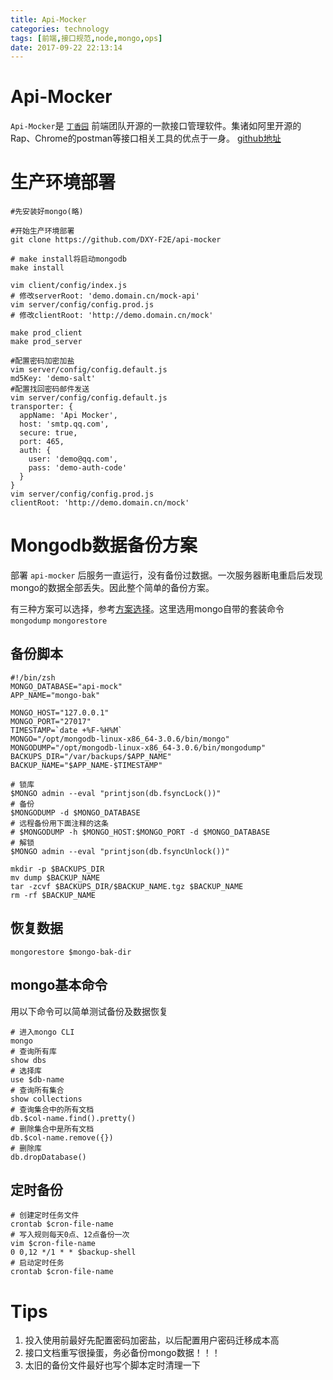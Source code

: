 ```yaml
---
title: Api-Mocker
categories: technology
tags: [前端,接口规范,node,mongo,ops]
date: 2017-09-22 22:13:14
---
```


# Api-Mocker

`Api-Mocker`是 [`丁香园`](http://www.dxy.cn/) 前端团队开源的一款接口管理软件。集诸如阿里开源的Rap、Chrome的postman等接口相关工具的优点于一身。 [github地址](https://github.com/DXY-F2E/api-mocker)

# 生产环境部署

```shell
#先安装好mongo(略)

#开始生产环境部署
git clone https://github.com/DXY-F2E/api-mocker

# make install将启动mongodb
make install

vim client/config/index.js
# 修改serverRoot: 'demo.domain.cn/mock-api'
vim server/config/config.prod.js
# 修改clientRoot: 'http://demo.domain.cn/mock'

make prod_client
make prod_server

#配置密码加密加盐
vim server/config/config.default.js
md5Key: 'demo-salt'
#配置找回密码邮件发送
vim server/config/config.default.js
transporter: {
  appName: 'Api Mocker',
  host: 'smtp.qq.com',
  secure: true,
  port: 465,
  auth: {
    user: 'demo@qq.com',
    pass: 'demo-auth-code'
  }
}
vim server/config/config.prod.js
clientRoot: 'http://demo.domain.cn/mock'
```

# Mongodb数据备份方案

部署 `api-mocker` 后服务一直运行，没有备份过数据。一次服务器断电重启后发现mongo的数据全部丢失。因此整个简单的备份方案。

有三种方案可以选择，参考[方案选择](https://www.mongodb.com/blog/post/mongodb-backup-strategies-compared)。这里选用mongo自带的套装命令 `mongodump` `mongorestore`

## 备份脚本

```shell
#!/bin/zsh
MONGO_DATABASE="api-mock"
APP_NAME="mongo-bak"

MONGO_HOST="127.0.0.1"
MONGO_PORT="27017"
TIMESTAMP=`date +%F-%H%M`
MONGO="/opt/mongodb-linux-x86_64-3.0.6/bin/mongo"
MONGODUMP="/opt/mongodb-linux-x86_64-3.0.6/bin/mongodump"
BACKUPS_DIR="/var/backups/$APP_NAME"
BACKUP_NAME="$APP_NAME-$TIMESTAMP"

# 锁库
$MONGO admin --eval "printjson(db.fsyncLock())"
# 备份
$MONGODUMP -d $MONGO_DATABASE
# 远程备份用下面注释的这条
# $MONGODUMP -h $MONGO_HOST:$MONGO_PORT -d $MONGO_DATABASE
# 解锁
$MONGO admin --eval "printjson(db.fsyncUnlock())"

mkdir -p $BACKUPS_DIR
mv dump $BACKUP_NAME
tar -zcvf $BACKUPS_DIR/$BACKUP_NAME.tgz $BACKUP_NAME
rm -rf $BACKUP_NAME
```

## 恢复数据

```shell
mongorestore $mongo-bak-dir
```

## mongo基本命令

用以下命令可以简单测试备份及数据恢复

```shell
# 进入mongo CLI
mongo
# 查询所有库
show dbs
# 选择库
use $db-name
# 查询所有集合
show collections
# 查询集合中的所有文档
db.$col-name.find().pretty()
# 删除集合中是所有文档
db.$col-name.remove({})
# 删除库
db.dropDatabase()
```

## 定时备份

```shell
# 创建定时任务文件
crontab $cron-file-name
# 写入规则每天0点、12点备份一次
vim $cron-file-name
0 0,12 */1 * * $backup-shell
# 启动定时任务
crontab $cron-file-name
```

# Tips

1. 投入使用前最好先配置密码加密盐，以后配置用户密码迁移成本高
2. 接口文档重写很操蛋，务必备份mongo数据！！！
3. 太旧的备份文件最好也写个脚本定时清理一下
